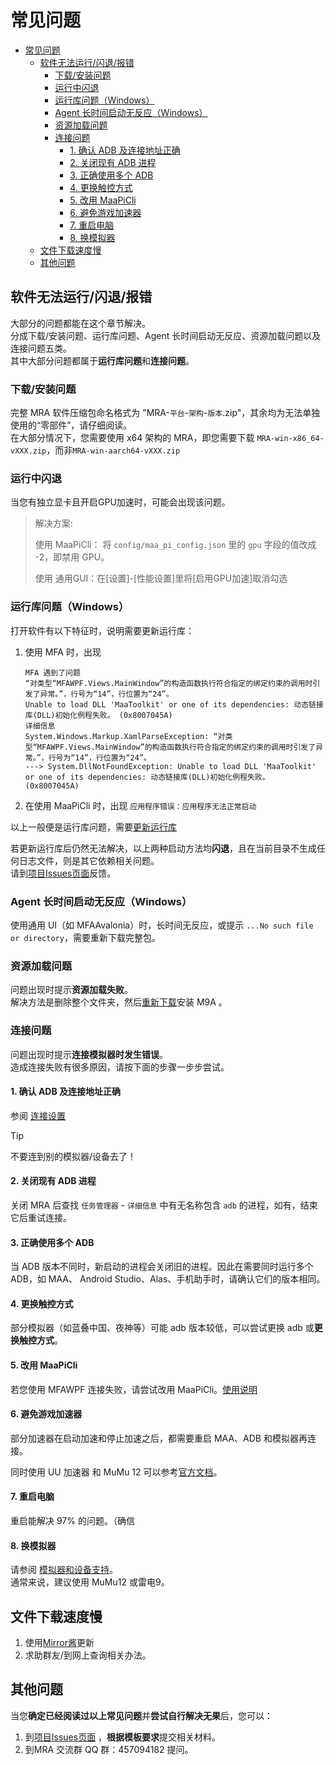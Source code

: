 # 常见问题

- [常见问题](#常见问题)
  - [软件无法运行/闪退/报错](#软件无法运行闪退报错)
    - [下载/安装问题](#下载安装问题)
    - [运行中闪退](#运行中闪退)
    - [运行库问题（Windows）](#运行库问题windows)
    - [Agent 长时间启动无反应（Windows）](#agent-长时间启动无反应windows)
    - [资源加载问题](#资源加载问题)
    - [连接问题](#连接问题)
      - [1. 确认 ADB 及连接地址正确](#1-确认-adb-及连接地址正确)
      - [2. 关闭现有 ADB 进程](#2-关闭现有-adb-进程)
      - [3. 正确使用多个 ADB](#3-正确使用多个-adb)
      - [4. 更换触控方式](#4-更换触控方式)
      - [5. 改用 MaaPiCli](#5-改用-maapicli)
      - [6. 避免游戏加速器](#6-避免游戏加速器)
      - [7. 重启电脑](#7-重启电脑)
      - [8. 换模拟器](#8-换模拟器)
  - [文件下载速度慢](#文件下载速度慢)
  - [其他问题](#其他问题)

## 软件无法运行/闪退/报错

大部分的问题都能在这个章节解决。  
分成下载/安装问题、运行库问题、Agent 长时间启动无反应、资源加载问题以及连接问题五类。  
其中大部分问题都属于**运行库问题**和**连接问题**。

### 下载/安装问题

完整 MRA 软件压缩包命名格式为 "MRA-`平台`-`架构`-`版本`.zip"，其余均为无法单独使用的“零部件”，请仔细阅读。  
在大部分情况下，您需要使用 x64 架构的 MRA，即您需要下载 `MRA-win-x86_64-vXXX.zip`，而非`MRA-win-aarch64-vXXX.zip`

### 运行中闪退

当您有独立显卡且开启GPU加速时，可能会出现该问题。

> 解决方案:
>
> 使用 MaaPiCli： 将 `config/maa_pi_config.json` 里的 `gpu` 字段的值改成 -2，即禁用 GPU。
>
> 使用 通用GUI：在[设置]-[性能设置]里将[启用GPU加速]取消勾选

### 运行库问题（Windows）

打开软件有以下特征时，说明需要更新运行库：

1. 使用 MFA 时，出现

    ```plaintext
    MFA 遇到了问题
    “对类型“MFAWPF.Views.MainWindow”的构造函数执行符合指定的绑定约束的调用时引发了异常。”，行号为“14”，行位置为“24”。
    Unable to load DLL 'MaaToolkit' or one of its dependencies: 动态链接库(DLL)初始化例程失败。 (0x8007045A)
    详细信息
    System.Windows.Markup.XamlParseException: “对类型“MFAWPF.Views.MainWindow”的构造函数执行符合指定的绑定约束的调用时引发了异常。”，行号为“14”，行位置为“24”。
    ---> System.DllNotFoundException: Unable to load DLL 'MaaToolkit' or one of its dependencies: 动态链接库(DLL)初始化例程失败。 (0x8007045A)
    ```

2. 在使用 MaaPiCli 时，出现 `应用程序错误：应用程序无法正常启动`

以上一般便是运行库问题，需要[更新运行库](./新手上路.md#2-安装运行库)

若更新运行库后仍然无法解决，以上两种启动方法均**闪退**，且在当前目录不生成任何日志文件，则是其它依赖相关问题。  
请到[项目Issues页面](https://github.com/Saratoga-Official/MRA/issues)反馈。

### Agent 长时间启动无反应（Windows）

使用通用 UI（如 MFAAvalonia）时，长时间无反应，或提示 `...No such file or directory`，需要重新下载完整包。

### 资源加载问题

问题出现时提示**资源加载失败**。  
解决方法是删除整个文件夹，然后[重新下载](https://github.com/Saratoga-Official/MRA/releases)安装 M9A 。

### 连接问题

问题出现时提示**连接模拟器时发生错误**。  
造成连接失败有很多原因，请按下面的步骤一步步尝试。

#### 1. 确认 ADB 及连接地址正确

参阅 [连接设置](./连接设置.md#连接设置)

> [!TIP]
>
> 不要连到别的模拟器/设备去了！

#### 2. 关闭现有 ADB 进程

关闭 MRA 后查找 `任务管理器` - `详细信息` 中有无名称包含 `adb` 的进程，如有，结束它后重试连接。

#### 3. 正确使用多个 ADB

当 ADB 版本不同时，新启动的进程会关闭旧的进程。因此在需要同时运行多个 ADB，如 MAA、 Android Studio、Alas、手机助手时，请确认它们的版本相同。

#### 4. 更换触控方式

部分模拟器（如蓝叠中国、夜神等）可能 adb 版本较低，可以尝试更换 adb 或**更换触控方式**。

#### 5. 改用 MaaPiCli

若您使用 MFAWPF 连接失败，请尝试改用 MaaPiCli。[使用说明](MaaPiCli.md)

#### 6. 避免游戏加速器

部分加速器在启动加速和停止加速之后，都需要重启 MAA、ADB 和模拟器再连接。

同时使用 UU 加速器 和 MuMu 12 可以参考[官方文档](https://mumu.163.com/help/20240321/35047_1144608.html)。

#### 7. 重启电脑

重启能解决 97% 的问题。（确信

#### 8. 换模拟器

请参阅 [模拟器和设备支持](https://maa.plus/docs/zh-cn/manual/device/)。  
通常来说，建议使用 MuMu12 或雷电9。

## 文件下载速度慢

1. 使用[Mirror酱](Mirror酱.md)更新  
2. 求助群友/到网上查询相关办法。

## 其他问题

当您**确定已经阅读过以上常见问题**并**尝试自行解决无果**后，您可以：

1. 到[项目Issues页面](https://github.com/Saratoga-Official/MRA/issues) ，**根据模板要求**提交相关材料。
2. 到MRA 交流群 QQ 群：457094182 提问。
